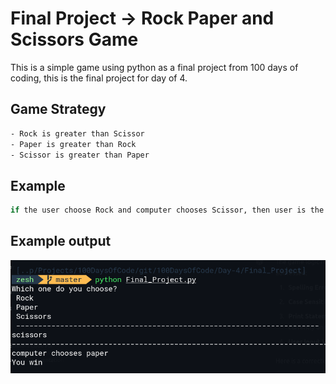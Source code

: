 # Final Project -> Rock Paper and Scissors Game
This is a simple game using python as a final project from 100 days of coding, this is the final project for day of 4. 

## Game Strategy
```bash
- Rock is greater than Scissor
- Paper is greater than Rock
- Scissor is greater than Paper
```
## Example 
```bash
if the user choose Rock and computer chooses Scissor, then user is the winner \n . see the above table for more understanding
```

## Example output 
![output](main.png)
